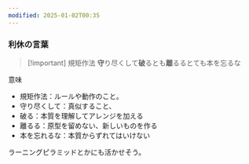 ```yaml
---
modified: 2025-01-02T00:35
---
```

  

### 利休の言葉

> [!important] 規矩作法 **守**り尽くして**破**るとも**離**るるとても本を忘るな

  

意味

- 規矩作法：ルールや動作のこと。
- 守り尽くして：真似すること、
- 破る：本質を理解してアレンジを加える
- 離るる：原型を留めない、新しいものを作る
- 本を忘れるな：本質からずれてはいけない

  

ラーニングピラミッドとかにも活かせそう。